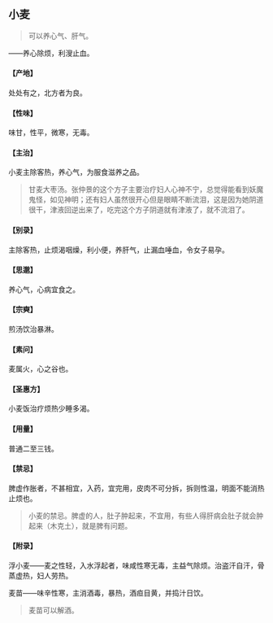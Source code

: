 ## 小麦

> 可以养心气、肝气。

——养心除烦，利溲止血。
#### 【产地】
处处有之，北方者为良。
#### 【性味】
味甘，性平，微寒，无毒。
#### 【主治】
小麦主除客热，养心气，为服食滋养之品。

> 甘麦大枣汤。张仲景的这个方子主要治疗妇人心神不宁，总觉得能看到妖魔鬼怪，如见神明；还有妇人虽然很开心但是眼睛不断流泪，这是因为她阴道很干，津液回逆出来了，吃完这个方子阴道就有津液了，就不流泪了。

#### 【别录】
主除客热，止烦渴咽燥，利小便，养肝气，止漏血唾血，令女子易孕。
#### 【思邈】
养心气，心病宜食之。
#### 【宗奭】
煎汤饮治暴淋。
#### 【素问】
麦属火，心之谷也。
#### 【圣惠方】
小麦饭治疗烦热少睡多渴。
#### 【用量】
普通二至三钱。
#### 【禁忌】
脾虚作胀者，不甚相宜，入药，宜完用，皮肉不可分拆，拆则性温，明面不能消热止烦也。

> 小麦的禁忌。脾虚的人，肚子肿起来，不宜用，有些人得肝病会肚子就会肿起来（木克土），就是脾有问题。

#### 【附录】
浮小麦——麦之性轻，入水浮起者，味咸性寒无毒，主益气除烦。治盗汗自汗，骨蒸虚热，妇人劳热。

麦苗——味辛性寒，主消酒毒，暴热，酒疸目黄，并捣汁日饮。

> 麦苗可以解酒。